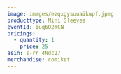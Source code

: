 ```yaml
---
image: images/ezqxgysuuaikwpf.jpeg
producttype: Mini Sleeves
eventId: iuq6O2mCN
pricings:
  - quantity: 1
    price: 25
asin: s-rr_4Ndc27
merchandise: comiket
---
```

